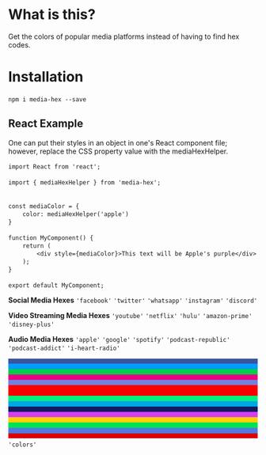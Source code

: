 # What is this?

Get the colors of popular media platforms instead of having to find hex codes.

# Installation 

`npm i media-hex --save`

## React Example

One can put their styles in an object in one's React component file; however, replace the CSS property value with the mediaHexHelper.

```
import React from 'react';

import { mediaHexHelper } from 'media-hex';


const mediaColor = {
    color: mediaHexHelper('apple')
}

function MyComponent() {
    return (
        <div style={mediaColor}>This text will be Apple's purple</div>
    );
}

export default MyComponent;

```

**Social Media Hexes**
`'facebook'`
`'twitter'`
`'whatsapp'`
`'instagram'`
`'discord'`

**Video Streaming Media Hexes**
`'youtube'`
`'netflix'`
`'hulu'`
`'amazon-prime'`
`'disney-plus'`


**Audio Media Hexes**
`'apple'`
`'google'`
`'spotify'`
`'podcast-republic'`
`'podcast-addict'`
`'i-heart-radio'`

![colors](colors.png) `'colors'`



